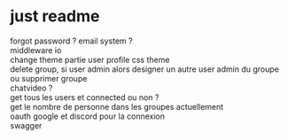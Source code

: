 # just readme

forgot password ? email system ?  
middleware io  
change theme partie user profile css theme  
delete group, si user admin alors designer un autre user admin du groupe ou supprimer groupe  
chatvideo ?  
get tous les users et connected ou non ?  
get le nombre de personne dans les groupes actuellement  
oauth google et discord pour la connexion  
swagger  
